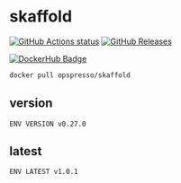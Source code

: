 # skaffold

[![GitHub Actions status](https://github.com/opspresso/skaffold/workflows/Build-Push/badge.svg)](https://github.com/opspresso/skaffold/actions)
[![GitHub Releases](https://img.shields.io/github/release/opspresso/skaffold.svg)](https://github.com/opspresso/skaffold/releases)

[![DockerHub Badge](http://dockeri.co/image/opspresso/skaffold)](https://hub.docker.com/r/opspresso/skaffold/)

```bash
docker pull opspresso/skaffold
```

## version

```
ENV VERSION v0.27.0
```

## latest

```
ENV LATEST v1.0.1
```

